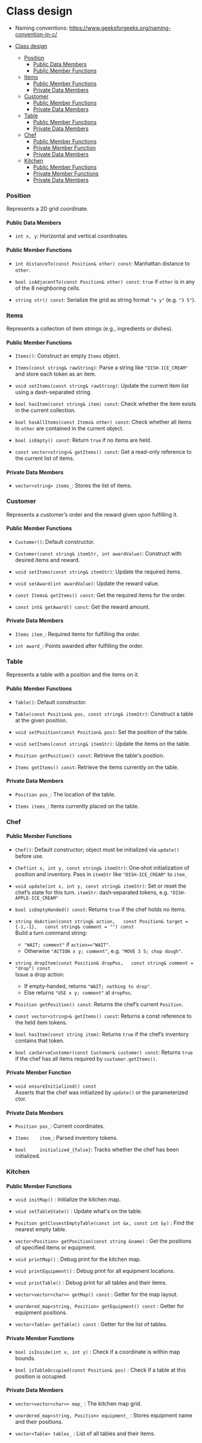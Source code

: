 
# Class design

- Naming conventions: https://www.geeksforgeeks.org/naming-convention-in-c/

- [Class design](#class-design)
    - [Position](#position)
      - [Public Data Members](#public-data-members)
      - [Public Member Functions](#public-member-functions)
    - [Items](#items)
      - [Public Member Functions](#public-member-functions-1)
      - [Private Data Members](#private-data-members)
    - [Customer](#customer)
      - [Public Member Functions](#public-member-functions-2)
      - [Private Data Members](#private-data-members-1)
    - [Table](#table)
      - [Public Member Functions](#public-member-functions-3)
      - [Private Data Members](#private-data-members-2)
    - [Chef](#chef)
      - [Public Member Functions](#public-member-functions-4)
      - [Private Member Function](#private-member-function)
      - [Private Data Members](#private-data-members-3)
    - [Kitchen](#kitchen)
      - [Public Member Functions](#public-member-functions-5)
      - [Private Member Functions](#private-member-functions)
      - [Private Data Members](#private-data-members-4)


### Position

Represents a 2D grid coordinate.

#### Public Data Members
- `int x, y`: Horizontal and vertical coordinates.

#### Public Member Functions
- `int distanceTo(const Position& other) const`: Manhattan distance to `other`.

- `bool isAdjacentTo(const Position& other) const`: `true` if `other` is in any of the 8 neighboring cells.

- `string str() const`: Serialize the grid as string format `"x y"` (e.g. `"3 5"`).

### Items

Represents a collection of item strings (e.g., ingredients or dishes).

#### Public Member Functions

- `Items()`: Construct an empty `Items` object.

- `Items(const string& rawString)`: Parse a string like `"DISH-ICE_CREAM"` and store each token as an item.

- `void setItems(const string& rawString)`: Update the current item list using a dash-separated string.

- `bool hasItem(const string& item) const`: Check whether the item exists in the current collection.

- `bool hasAllItems(const Items& other) const`: Check whether all items in `other` are contained in the current object.

- `bool isEmpty() const`: Return `true` if no items are held.

- `const vector<string>& getItems() const`: Get a read-only reference to the current list of items.

#### Private Data Members

- `vector<string> items_`: Stores the list of items.



### Customer

Represents a customer’s order and the reward given upon fulfilling it.

#### Public Member Functions

- `Customer()`: Default constructor.

- `Customer(const string& itemStr, int awardValue)`: Construct with desired items and reward.

- `void setItems(const string& itemStr)`: Update the required items.

- `void setAward(int awardValue)`: Update the reward value.

- `const Items& getItems() const`: Get the required items for the order.

- `const int& getAward() const`: Get the reward amount.

#### Private Data Members

- `Items item_`: Required items for fulfilling the order.

- `int award_`: Points awarded after fulfilling the order.




### Table

Represents a table with a position and the items on it.

#### Public Member Functions

- `Table()`: Default constructor.

- `Table(const Position& pos, const string& itemStr)`: Construct a table at the given position.

- `void setPosition(const Position& pos)`: Set the position of the table.

- `void setItems(const string& itemStr)`: Update the items on the table.

- `Position getPosition() const`: Retrieve the table's position.

- `Items getItems() const`: Retrieve the items currently on the table.

#### Private Data Members

- `Position pos_`: The location of the table.

- `Items items_`: Items currently placed on the table.



### Chef

#### Public Member Functions
- `Chef()`: Default constructor; object must be initialized via `update()` before use.

- `Chef(int x, int y, const string& itemStr)`: One‑shot initialization of position and inventory. Pass in `itemStr` like ``"DISH-ICE_CREAM"`` to `item_`

- `void update(int x, int y, const string& itemStr)`: Set or reset the chef’s state for this turn.  `itemStr`: dash‑separated tokens, e.g. `"DISH-APPLE-ICE_CREAM"`

- `bool isEmptyHanded() const`: Returns `true` if the chef holds no items.

- `string doAction(const string& action,  
                       const Position& target = {-1,-1},  
                       const string& comment = "") const`  
  Build a turn command string:  
  - `"WAIT; comment"` if `action=="WAIT"`.  
  - Otherwise `"ACTION x y; comment"`, e.g. `"MOVE 3 5; chop dough"`.

- `string dropItem(const Position& dropPos,  
                       const string& comment = "drop") const`  
  Issue a drop action:  
  - If empty‑handed, returns `"WAIT; nothing to drop"`.  
  - Else returns `"USE x y; comment"` at `dropPos`.

- `Position getPosition() const`: Returns the chef’s current `Position`.

- `const vector<string>& getItems() const`: Returns a const reference to the held item tokens.

- `bool hasItem(const string item)`: Returns `true` if the chef’s inventory contains that token.

- `bool canServeCustomer(const Customer& customer) const`: Returns `true` if the chef has all items required by `customer.getItems()`.

#### Private Member Function
- `void ensureInitialized() const`  
  Asserts that the chef was initialized by `update()` or the parameterized ctor.

#### Private Data Members
- `Position pos_`: Current coordinates.  

- `Items    item_`: Parsed inventory tokens.  
 
- `bool     initialized_{false}`: Tracks whether the chef has been initialized.




### Kitchen
#### Public Member Functions
- `void initMap()` : Initialize the kitchen map.

- `void setTableState()` : Update what's on the table.

- `Position getClosestEmptyTable(const int &x, const int &y)` : Find the nearest empty table.

- `vector<Position> getPosition(const string &name)` : Get the positions of specified items or equipment.

- `void printMap()` : Debug print for the kitchen map.

- `void printEquipment()` : Debug print for all equipment locations.

- `void printTable()` : Debug print for all tables and their items.

- `vector<vector<char>> getMap() const` : Getter for the map layout.

- `unordered_map<string, Position> getEquipment() const` : Getter for equipment positions.

- `vector<Table> getTable() const` : Getter for the list of tables.

#### Private Member Functions
- `bool isInside(int x, int y)` : Check if a coordinate is within map bounds.

- `bool isTableOccupied(const Position& pos)` : Check if a table at this position is occupied.

#### Private Data Members
- `vector<vector<char>> map_` : The kitchen map grid.

- `unordered_map<string, Position> equipment_` : Stores equipment name and their positions.

- `vector<Table> tables_` : List of all tables and their items.
